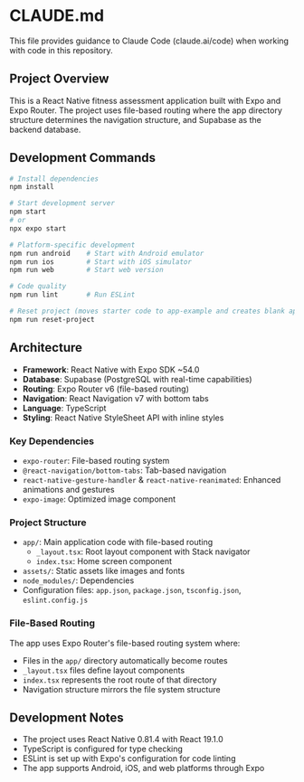 # CLAUDE.md

This file provides guidance to Claude Code (claude.ai/code) when working with code in this repository.

## Project Overview

This is a React Native fitness assessment application built with Expo and Expo Router. The project uses file-based routing where the app directory structure determines the navigation structure, and Supabase as the backend database.

## Development Commands

```bash
# Install dependencies
npm install

# Start development server
npm start
# or
npx expo start

# Platform-specific development
npm run android    # Start with Android emulator
npm run ios        # Start with iOS simulator
npm run web        # Start web version

# Code quality
npm run lint       # Run ESLint

# Reset project (moves starter code to app-example and creates blank app directory)
npm run reset-project
```

## Architecture

- **Framework**: React Native with Expo SDK ~54.0
- **Database**: Supabase (PostgreSQL with real-time capabilities)
- **Routing**: Expo Router v6 (file-based routing)
- **Navigation**: React Navigation v7 with bottom tabs
- **Language**: TypeScript
- **Styling**: React Native StyleSheet API with inline styles

### Key Dependencies

- `expo-router`: File-based routing system
- `@react-navigation/bottom-tabs`: Tab-based navigation
- `react-native-gesture-handler` & `react-native-reanimated`: Enhanced animations and gestures
- `expo-image`: Optimized image component

### Project Structure

- `app/`: Main application code with file-based routing
  - `_layout.tsx`: Root layout component with Stack navigator
  - `index.tsx`: Home screen component
- `assets/`: Static assets like images and fonts
- `node_modules/`: Dependencies
- Configuration files: `app.json`, `package.json`, `tsconfig.json`, `eslint.config.js`

### File-Based Routing

The app uses Expo Router's file-based routing system where:
- Files in the `app/` directory automatically become routes
- `_layout.tsx` files define layout components
- `index.tsx` represents the root route of that directory
- Navigation structure mirrors the file system structure

## Development Notes

- The project uses React Native 0.81.4 with React 19.1.0
- TypeScript is configured for type checking
- ESLint is set up with Expo's configuration for code linting
- The app supports Android, iOS, and web platforms through Expo
